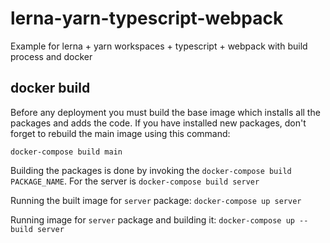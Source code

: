 # lerna-yarn-typescript-webpack

Example for lerna + yarn workspaces + typescript + webpack with build process and docker

## docker build

Before any deployment you must build the base image which installs all the packages and adds the code. If you have installed new packages, don't forget to rebuild the main image using this command:

`docker-compose build main`

Building the packages is done by invoking the `docker-compose build PACKAGE_NAME`. For the server is `docker-compose build server`

Running the built image for `server` package: `docker-compose up server`

Running image for `server` package and building it: `docker-compose up --build server`
